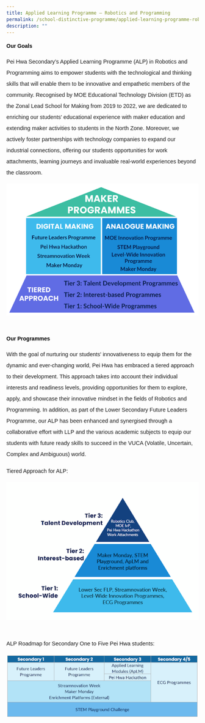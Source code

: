 ```yaml
---
title: Applied Learning Programme – Robotics and Programming
permalink: /school-distinctive-programme/applied-learning-programme-robotics-and-programming/
description: ""
---
```

<h4 style="color:black;font-weight:bold;font-family:sans-serif;">Our Goals</h4>
<p style="font-size:14.5px; line-height:2;margin-top:15px; font-family:sans-serif">Pei Hwa Secondary’s Applied Learning Programme (ALP) in Robotics and Programming aims to empower students with the technological and thinking skills that will enable them to be innovative and empathetic members of the community.&nbsp;Recognised by MOE Educational Technology Division (ETD) as the Zonal Lead School for Making from 2019 to 2022, we are
dedicated to enriching our students' educational experience with maker education and extending maker activities to students in the North Zone. Moreover, we actively foster partnerships with technology companies to expand our industrial connections, offering our
students opportunities for work attachments, learning journeys and invaluable real-world experiences beyond the classroom.</p>

<div style="display: flex; flex-wrap: wrap; justify-content: space-between; max-width: 800px; margin: 0 auto;" class="image-container">
	<div style="width: 100%; margin-bottom: 20px; box-sizing: border-box; text-align: center;" class="image-box">
    <img style="width: 100%; margin-bottom: 10px;" alt="Image 1" src="https://raw.githubusercontent.com/isomerpages/moe-peihwasec/staging/images/Uniquely%20Pei%20Hwa/alpr%26p01.png">
  </div>
</div>

<h4 style="color:black;font-weight:bold;font-family:sans-serif;">Our Programmes</h4>

<p style="font-size:14.5px; line-height:2;margin-top:15px; font-family:sans-serif">With the goal of nurturing our students' innovativeness to equip them for the dynamic and ever-changing world, Pei Hwa has embraced a tiered approach to their development. This approach takes into account their individual interests and readiness levels, providing opportunities for them to explore, apply, and showcase their innovative mindset in the fields of Robotics and Programming. In addition, as part of the Lower Secondary Future Leaders Programme, our ALP has been enhanced and synergised through a collaborative effort with LLP and the various
academic subjects to equip our students with future ready skills to succeed in the VUCA (Volatile, Uncertain, Complex and Ambiguous) world.</p>

<p style="font-size:14.5px; line-height:2;margin-top:15px; font-family:sans-serif">Tiered Approach for ALP:</p>

<div style="display: flex; flex-wrap: wrap; justify-content: space-between; max-width: 800px; margin: 0 auto;" class="image-container">
	<div style="width: 100%; margin-bottom: 20px; box-sizing: border-box; text-align: center;" class="image-box">
    <img style="width: 100%; margin-bottom: 10px;" alt="Image 1" src="https://raw.githubusercontent.com/isomerpages/moe-peihwasec/staging/images/Uniquely%20Pei%20Hwa/alpr%26p02.png">
  </div>
</div>

<p style="font-size:14.5px; line-height:2;margin-top:15px; font-family:sans-serif">ALP Roadmap for Secondary One to Five Pei Hwa students:</p>

<div style="display: flex; flex-wrap: wrap; justify-content: space-between; max-width: 800px; margin: 0 auto;" class="image-container">
	<div style="width: 100%; margin-bottom: 20px; box-sizing: border-box; text-align: center;" class="image-box">
    <img style="width: 100%; margin-bottom: 10px;" alt="Image 1" src="https://raw.githubusercontent.com/isomerpages/moe-peihwasec/staging/images/Uniquely%20Pei%20Hwa/alpr%26p03.png">
  </div>
</div>

